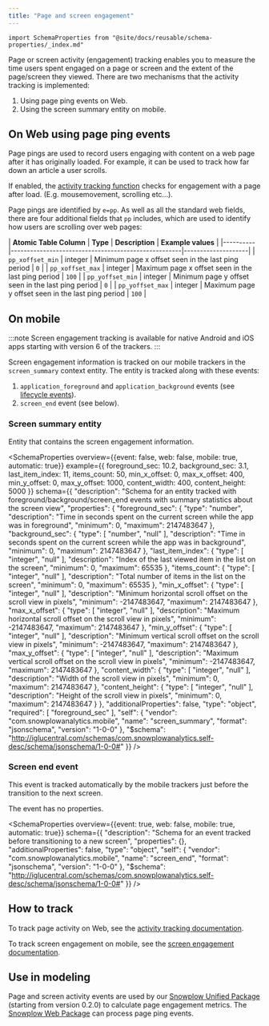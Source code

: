 ```yaml
---
title: "Page and screen engagement"
---
```


```mdx-code-block
import SchemaProperties from "@site/docs/reusable/schema-properties/_index.md"
```

Page or screen activity (engagement) tracking enables you to measure the time users spent engaged on a page or screen and the extent of the page/screen they viewed.
There are two mechanisms that the activity tracking is implemented:

1. Using page ping events on Web.
2. Using the screen summary entity on mobile.

## On Web using page ping events

Page pings are used to record users engaging with content on a web page after it has originally loaded. For example, it can be used to track how far down an article a user scrolls.

If enabled, the [activity tracking function](/docs/collecting-data/collecting-from-own-applications/javascript-trackers/web-tracker/tracking-events/activity-page-pings/index.md) checks for engagement with a page after load. (E.g. mousemovement, scrolling etc...).

Page pings are identified by `e=pp`. As well as all the standard web fields, there are four additional fields that `pp` includes, which are used to identify how users are scrolling over web pages:

| **Atomic Table Column**      | **Type** | **Description**                                     | **Example values** |
|----------|-----------------------------------------------------|--------------------|
| `pp_xoffset_min` | integer  | Minimum page x offset seen in the last ping period  | `0`                |
| `pp_xoffset_max` | integer  | Maximum page x offset seen in the last ping period  | `100`              |
| `pp_yoffset_min` | integer  | Minimum page y offset seen in the last ping period  | `0`                |
| `pp_yoffset_max` | integer  | Maximum page y offset seen in the last ping period  | `100`              |

## On mobile

:::note
Screen engagement tracking is available for native Android and iOS apps starting with version 6 of the trackers.
:::

Screen engagement information is tracked on our mobile trackers in the `screen_summary` context entity.
The entity is tracked along with these events:

1. `application_foreground` and `application_background` events (see [lifecycle events](/docs/collecting-data/collecting-from-own-applications/snowplow-tracker-protocol/ootb-data/mobile-lifecycle-events/index.md)).
2. `screen_end` event (see below).

### Screen summary entity

Entity that contains the screen engagement information.

<SchemaProperties
  overview={{event: false, web: false, mobile: true, automatic: true}}
  example={{ foreground_sec: 10.2, background_sec: 3.1, last_item_index: 11, items_count: 50, min_x_offset: 0, max_x_offset: 400, min_y_offset: 0, max_y_offset: 1000, content_width: 400, content_height: 5000 }}
  schema={{ "description": "Schema for an entity tracked with foreground/background/screen_end events with summary statistics about the screen view", "properties": { "foreground_sec": { "type": "number", "description": "Time in seconds spent on the current screen while the app was in foreground", "minimum": 0, "maximum": 2147483647 }, "background_sec": { "type": [ "number", "null" ], "description": "Time in seconds spent on the current screen while the app was in background", "minimum": 0, "maximum": 2147483647 }, "last_item_index": { "type": [ "integer", "null" ], "description": "Index of the last viewed item in the list on the screen", "minimum": 0, "maximum": 65535 }, "items_count": { "type": [ "integer", "null" ], "description": "Total number of items in the list on the screen", "minimum": 0, "maximum": 65535 }, "min_x_offset": { "type": [ "integer", "null" ], "description": "Minimum horizontal scroll offset on the scroll view in pixels", "minimum": -2147483647, "maximum": 2147483647 }, "max_x_offset": { "type": [ "integer", "null" ], "description": "Maximum horizontal scroll offset on the scroll view in pixels", "minimum": -2147483647, "maximum": 2147483647 }, "min_y_offset": { "type": [ "integer", "null" ], "description": "Minimum vertical scroll offset on the scroll view in pixels", "minimum": -2147483647, "maximum": 2147483647 }, "max_y_offset": { "type": [ "integer", "null" ], "description": "Maximum vertical scroll offset on the scroll view in pixels", "minimum": -2147483647, "maximum": 2147483647 }, "content_width": { "type": [ "integer", "null" ], "description": "Width of the scroll view in pixels", "minimum": 0, "maximum": 2147483647 }, "content_height": { "type": [ "integer", "null" ], "description": "Height of the scroll view in pixels", "minimum": 0, "maximum": 2147483647 } }, "additionalProperties": false, "type": "object", "required": [ "foreground_sec" ], "self": { "vendor": "com.snowplowanalytics.mobile", "name": "screen_summary", "format": "jsonschema", "version": "1-0-0" }, "$schema": "http://iglucentral.com/schemas/com.snowplowanalytics.self-desc/schema/jsonschema/1-0-0#" }} />

### Screen end event

This event is tracked automatically by the mobile trackers just before the transition to the next screen.

The event has no properties.

<SchemaProperties
  overview={{event: true, web: false, mobile: true, automatic: true}}
  schema={{ "description": "Schema for an event tracked before transitioning to a new screen", "properties": {}, "additionalProperties": false, "type": "object", "self": { "vendor": "com.snowplowanalytics.mobile", "name": "screen_end", "format": "jsonschema", "version": "1-0-0" }, "$schema": "http://iglucentral.com/schemas/com.snowplowanalytics.self-desc/schema/jsonschema/1-0-0#" }} />

## How to track

To track page activity on Web, see the [activity tracking documentation](/docs/collecting-data/collecting-from-own-applications/javascript-trackers/web-tracker/tracking-events/activity-page-pings/index.md).

To track screen engagement on mobile, see the [screen engagement documentation](/docs/collecting-data/collecting-from-own-applications/mobile-trackers/tracking-events/screen-tracking/index.md#screen-engagemement-tracking).

## Use in modeling

Page and screen activity events are used by our [Snowplow Unified Package](/docs/modeling-your-data/modeling-your-data-with-dbt/dbt-models/dbt-unified-data-model/index.md) (starting from version 0.2.0) to calculate page engagement metrics.
The [Snowplow Web Package](/docs/modeling-your-data/modeling-your-data-with-dbt/dbt-models/dbt-web-data-model/index.md) can process page ping events.
